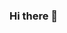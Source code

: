 ### Hi there 👋

<!--
**falcas92/falcas92** is a ✨ _special_ ✨ repository because its `README.md` (this file) appears on your GitHub profile.

## Hello, I'm Filipe Falcão 👋

I'm a Future doctorate in applied health sciences with abilities in data analytics. I'm passionate about statistics, data analysis, psychometrics and data-science in general. Welcome to my GitHub profile!

## About Me

- 🌍 Location: Porto
- 💼 Current Job: PhD researcher
- 🎓 Education: MSc in Psychology; University of Porto
- 💻 Languages: R; Python; SQL
- 💻 Statistics: IBM SPSS; EXCEL; JASP; JAMOVI
- 💻 Visualization: PowerBI; Tableau; JASP

## What I Do

- 👨‍💻 I'm currently finishing my PhD in applied Health Sciences.  
- 🌱 I'm learning Tableau.
- 💬 Ask me about Psychometrics and Statistics

## Connect with Me

- 💼 Connect with me on [LinkedIn]([ithub.io.](https://www.linkedin.com/in/filipe-falc%C3%A3o-b2aa18138/))


## Fun Fact

- 🎶 Fun Fact: I meditate at least 20 min every single day.

Feel free to explore my repositories and get in touch! 😄

-->

